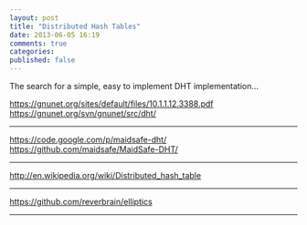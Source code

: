 ```yaml
---
layout: post
title: "Distributed Hash Tables"
date: 2013-06-05 16:19
comments: true
categories: 
published: false
---
```


The search for a simple, easy to implement DHT implementation...

https://gnunet.org/sites/default/files/10.1.1.12.3388.pdf
https://gnunet.org/svn/gnunet/src/dht/

---

https://code.google.com/p/maidsafe-dht/
https://github.com/maidsafe/MaidSafe-DHT/

---

http://en.wikipedia.org/wiki/Distributed_hash_table

---

https://github.com/reverbrain/elliptics

---

<!-- vim: spell:
-->
